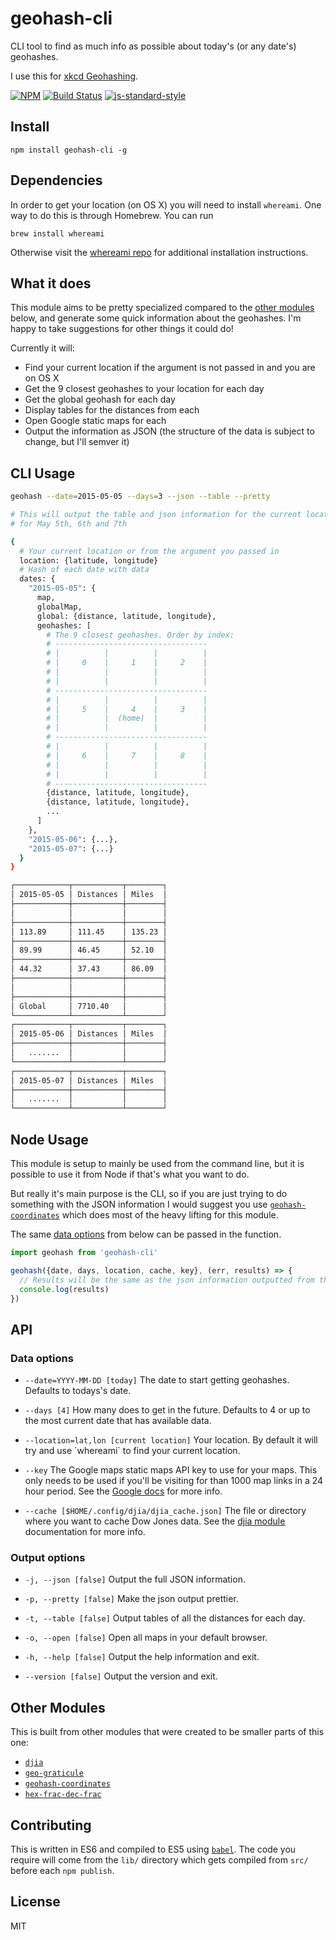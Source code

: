 geohash-cli
=========================

CLI tool to find as much info as possible about today's (or any date's) geohashes.

I use this for [xkcd Geohashing](https://xkcd.com/426/).

[![NPM](https://nodei.co/npm/geohash-cli.png)](https://nodei.co/npm/geohash-cli/)
[![Build Status](https://travis-ci.org/lukekarrys/geohash-cli.png?branch=master)](https://travis-ci.org/lukekarrys/geohash-cli)
[![js-standard-style](https://img.shields.io/badge/code%20style-standard-brightgreen.svg?style=flat)](https://github.com/feross/standard)


## Install

`npm install geohash-cli -g`


## Dependencies

In order to get your location (on OS X) you will need to install `whereami`. One way to do this is through Homebrew. You can run

```
brew install whereami
```

Otherwise visit the [whereami repo](http://victor.github.io/whereami/) for additional installation instructions.


## What it does

This module aims to be pretty specialized compared to the [other modules](#other-modules) below, and generate some quick information about the geohashes. I'm happy to take suggestions for other things it could do!

Currently it will:

- Find your current location if the argument is not passed in and you are on OS X
- Get the 9 closest geohashes to your location for each day
- Get the global geohash for each day
- Display tables for the distances from each
- Open Google static maps for each
- Output the information as JSON (the structure of the data is subject to change, but I'll semver it)


## CLI Usage

```sh
geohash --date=2015-05-05 --days=3 --json --table --pretty

# This will output the table and json information for the current location
# for May 5th, 6th and 7th

{
  # Your current location or from the argument you passed in
  location: {latitude, longitude}
  # Hash of each date with data
  dates: {
    "2015-05-05": {
      map,
      globalMap,
      global: {distance, latitude, longitude},
      geohashes: [
        # The 9 closest geohashes. Order by index:
        # ----------------------------------
        # |          |          |          |
        # |     0    |     1    |     2    |
        # |          |          |          |
        # |          |          |          |
        # ----------------------------------
        # |          |          |          |
        # |     5    |     4    |     3    |
        # |          |  (home)  |          |
        # |          |          |          |
        # ----------------------------------
        # |          |          |          |
        # |     6    |     7    |     8    |
        # |          |          |          |
        # |          |          |          |
        # ----------------------------------
        {distance, latitude, longitude},
        {distance, latitude, longitude},
        ...
      ]
    },
    "2015-05-06": {...},
    "2015-05-07": {...}
  }
}

┌────────────┬───────────┬────────┐
│ 2015-05-05 │ Distances │ Miles  │
├────────────┼───────────┼────────┤
│            │           │        │
├────────────┼───────────┼────────┤
│ 113.89     │ 111.45    │ 135.23 │
├────────────┼───────────┼────────┤
│ 89.99      │ 46.45     │ 52.10  │
├────────────┼───────────┼────────┤
│ 44.32      │ 37.43     │ 86.09  │
├────────────┼───────────┼────────┤
│            │           │        │
├────────────┼───────────┼────────┤
│ Global     │ 7710.40   │        │
└────────────┴───────────┴────────┘
┌────────────┬───────────┬────────┐
│ 2015-05-06 │ Distances │ Miles  │
├────────────┼───────────┼────────┤
│   .......  │           │        │
└────────────┴───────────┴────────┘
┌────────────┬───────────┬────────┐
│ 2015-05-07 │ Distances │ Miles  │
├────────────┼───────────┼────────┤
│   .......  │           │        │
└────────────┴───────────┴────────┘
```


## Node Usage

This module is setup to mainly be used from the command line, but it is possible to use it from Node if that's what you want to do.

But really it's main purpose is the CLI, so if you are just trying to do something with the JSON information I would suggest you use [`geohash-coordinates`](https://www.npmjs.com/package/geohash-coordinates) which does most of the heavy lifting for this module.

The same [data options](#data-options) from below can be passed in the function.

```js
import geohash from 'geohash-cli'

geohash({date, days, location, cache, key}, (err, results) => {
  // Results will be the same as the json information outputted from the CLI
  console.log(results)
})
```


## API

### Data options

- `--date=YYYY-MM-DD [today]`
The date to start getting geohashes. Defaults to todays's date.

- `--days [4]`
How many does to get in the future. Defaults to 4 or up to the most current date that has available data.

- `--location=lat,lon [current location]`
Your location. By default it will try and use \`whereami\` to find your current location.

- `--key`
The Google maps static maps API key to use for your maps. This only needs to be used if you'll be visiting for than 1000 map links in a 24 hour period. See the [Google docs](https://developers.google.com/maps/documentation/staticmaps/#api_key) for more info.

- `--cache [$HOME/.config/djia/djia_cache.json]`
The file or directory where you want to cache Dow Jones data. See the [djia module](https://www.npmjs.com/package/djia) documentation for more info.

### Output options

- `-j, --json [false]`
Output the full JSON information.

- `-p, --pretty [false]`
Make the json output prettier.

- `-t, --table [false]`
Output tables of all the distances for each day.

- `-o, --open [false]`
Open all maps in your default browser.

- `-h, --help [false]`
Output the help information and exit.

- `--version [false]`
Output the version and exit.


## Other Modules

This is built from other modules that were created to be smaller parts of this one:

- [`djia`](https://www.npmjs.com/package/djia)
- [`geo-graticule`](https://www.npmjs.com/package/geo-graticule)
- [`geohash-coordinates`](https://www.npmjs.com/package/geohash-coordinates)
- [`hex-frac-dec-frac`](https://www.npmjs.com/package/hex-frac-dec-frac)


## Contributing

This is written in ES6 and compiled to ES5 using [`babel`](https://babeljs.io/). The code you require will come from the `lib/` directory which gets compiled from `src/` before each `npm publish`.


## License

MIT